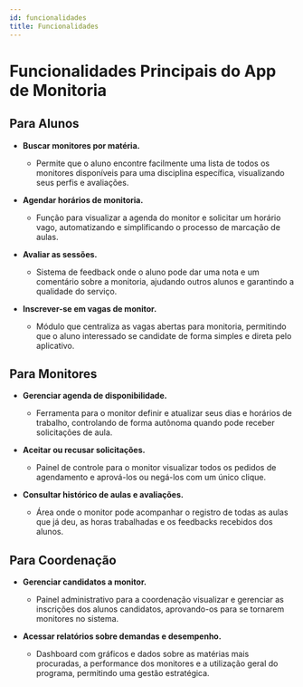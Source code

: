 ```yaml
---
id: funcionalidades 
title: Funcionalidades
---
```


# Funcionalidades Principais do App de Monitoria

## Para Alunos

- **Buscar monitores por matéria.**
    - Permite que o aluno encontre facilmente uma lista de todos os monitores disponíveis para uma disciplina específica, visualizando seus perfis e avaliações.

- **Agendar horários de monitoria.**
    - Função para visualizar a agenda do monitor e solicitar um horário vago, automatizando e simplificando o processo de marcação de aulas.

- **Avaliar as sessões.**
    - Sistema de feedback onde o aluno pode dar uma nota e um comentário sobre a monitoria, ajudando outros alunos e garantindo a qualidade do serviço.

- **Inscrever-se em vagas de monitor.**
    - Módulo que centraliza as vagas abertas para monitoria, permitindo que o aluno interessado se candidate de forma simples e direta pelo aplicativo.

## Para Monitores

- **Gerenciar agenda de disponibilidade.**
    - Ferramenta para o monitor definir e atualizar seus dias e horários de trabalho, controlando de forma autônoma quando pode receber solicitações de aula.

- **Aceitar ou recusar solicitações.**
    - Painel de controle para o monitor visualizar todos os pedidos de agendamento e aprová-los ou negá-los com um único clique.

- **Consultar histórico de aulas e avaliações.**
    - Área onde o monitor pode acompanhar o registro de todas as aulas que já deu, as horas trabalhadas e os feedbacks recebidos dos alunos.

## Para Coordenação

- **Gerenciar candidatos a monitor.**
    - Painel administrativo para a coordenação visualizar e gerenciar as inscrições dos alunos candidatos, aprovando-os para se tornarem monitores no sistema.

- **Acessar relatórios sobre demandas e desempenho.**
    - Dashboard com gráficos e dados sobre as matérias mais procuradas, a performance dos monitores e a utilização geral do programa, permitindo uma gestão estratégica.